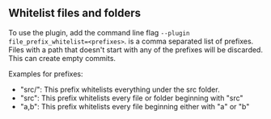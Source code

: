 ## Whitelist files and folders

To use the plugin, add the command line flag `--plugin file_prefix_whitelist=<prefixes>`.
<prefixes> is a comma separated list of prefixes. Files with a path that doesn't start
with any of the prefixes will be discarded. This can create empty commits.

Examples for prefixes:
 - "src/": This prefix whitelists everything under the src folder.
 - "src": This prefix whitelists every file or folder beginning with "src"
 - "a,b": This prefix whitelists every file beginning either with "a" or "b"
